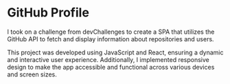 # GitHub Profile

I took on a challenge from devChallenges to create a SPA that utilizes the GitHub API to fetch and display information about repositories and users.

This project was developed using JavaScript and React, ensuring a dynamic and interactive user experience.
Additionally, I implemented responsive design to make the app accessible and functional across various devices and screen sizes.

